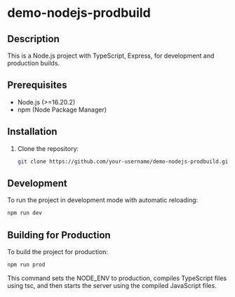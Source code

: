 # demo-nodejs-prodbuild

## Description

This is a Node.js project with TypeScript, Express, for development and production builds.

## Prerequisites

- Node.js (>=16.20.2)
- npm (Node Package Manager)

## Installation

1. Clone the repository:

   ```bash
   git clone https://github.com/your-username/demo-nodejs-prodbuild.git

## Development

To run the project in development mode with automatic reloading:

```bash
npm run dev
```

## Building for Production
To build the project for production:

```bash
npm run prod
```
This command sets the NODE_ENV to production, compiles TypeScript files using tsc, and then starts the server using the compiled JavaScript files.